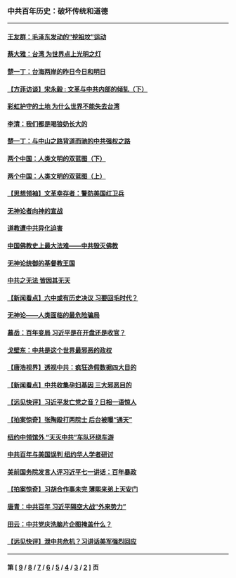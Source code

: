 ### 中共百年历史：破坏传统和道德
---
#### [王友群：毛泽东发动的“挖祖坟”运动](../../pages/nf1176114/n13723639.md?07100430) 
#### [蔡大雅：台湾 为世界点上光明之灯](../../pages/nf1176114/n13531530.md?07100430) 
#### [楚一丁：台海两岸的昨日今日和明日](../../pages/nf1176114/n13531468.md?07100430) 
#### [【方菲访谈】宋永毅 : 文革与中共内部的倾轧（下）](../../pages/nf1176114/n13486836.md?07100430) 
#### [彩虹护守的土地 为什么世界不能失去台湾](../../pages/nf1176114/n13476849.md?07100430) 
#### [李清：我们都是喝狼奶长大的](../../pages/nf1176114/n13471478.md?07100430) 
#### [楚一丁：与中山之路背道而驰的中共强权之路](../../pages/nf1176114/n13437270.md?07100430) 
#### [两个中国：人类文明的双蓝图（下）](../../pages/nf1176114/n13423132.md?07100430) 
#### [两个中国：人类文明的双蓝图（上）](../../pages/nf1176114/n13422687.md?07100430) 
#### [【思想领袖】文革幸存者：警防美国红卫兵](../../pages/nf1176114/n13339289.md?07100430) 
#### [无神论者向神的宣战](../../pages/nf1176114/n13281535.md?07100430) 
#### [道教遭中共异化迫害](../../pages/nf1176114/n13281463.md?07100430) 
#### [中国佛教史上最大法难——中共毁灭佛教](../../pages/nf1176114/n13281397.md?07100430) 
#### [无神论统御的基督教王国](../../pages/nf1176114/n13281280.md?07100430) 
#### [中共之无法 皆因其无天](../../pages/nf1176114/n13281088.md?07100430) 
#### [【新闻看点】六中或有历史决议 习要回毛时代？](../../pages/nf1176114/n13222895.md?07100430) 
#### [无神论——人类面临的最危险骗局](../../pages/nf1176114/n13196137.md?07100430) 
#### [慕岳：百年变局 习近平是在开盘还是收官？](../../pages/nf1176114/n13206516.md?07100430) 
#### [戈壁东：中共是这个世界最邪恶的政权](../../pages/nf1176114/n13085641.md?07100430) 
#### [【唐浩视界】透视中共：疯狂造假数据四大目的](../../pages/nf1176114/n13080590.md?07100430) 
#### [【新闻看点】中共收集孕妇基因 三大邪恶目的](../../pages/nf1176114/n13077182.md?07100430) 
#### [【远见快评】习近平发亡党之音？日相一语惊人](../../pages/nf1176114/n13074809.md?07100430) 
#### [【拍案惊奇】张陶殴打两院士 后台被曝“通天”](../../pages/nf1176114/n13070496.md?07100430) 
#### [纽约中领馆外 “天灭中共”车队环绕车游](../../pages/nf1176114/n13070693.md?07100430) 
#### [中共百年与美国误判 纽约华人学者研讨](../../pages/nf1176114/n13067969.md?07100430) 
#### [美前国务院发言人评习近平七一讲话：百年暴政](../../pages/nf1176114/n13066986.md?07100430) 
#### [【拍案惊奇】习胡合作事未完 薄熙来弟上天安门](../../pages/nf1176114/n13065867.md?07100430) 
#### [唐青：中共百年 习近平隔空大战“外来势力”](../../pages/nf1176114/n13065976.md?07100430) 
#### [田云：中共党庆洗脑片企图掩盖什么？](../../pages/nf1176114/n13064395.md?07100430) 
#### [【远见快评】泄中共危机？习讲话美军强烈回应](../../pages/nf1176114/n13064269.md?07100430) 

---
#### 第 [ [9](./9.md?07100430) / [8](./8.md?07100430) / [7](./7.md?07100430) / [6](./6.md?07100430) / [5](./5.md?07100430) / [4](./4.md?07100430) / [3](./3.md?07100430) / [2](./2.md?07100430) ] 页
